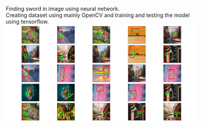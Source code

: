 Finding sword in image using neural network.  
Creating dataset using mainly OpenCV and training and testing the model using tensorflow.
![](https://github.com/maciejfortuna/Tensorflow-Matching/blob/master/output.png)
